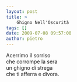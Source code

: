 ```yaml
---
layout: post
title: >
    Ghigno Nell'Oscurità
tags: []
date: 2009-07-08 09:57:00
author: pietro
---
```

Acerrimo il sorriso<br/>che corrompe la sera<br/>un ghigno di strega<br/>che ti afferra e divora.
